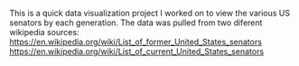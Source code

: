 This is a quick data visualization project I worked on to view the various US senators by each generation. The data was pulled from two diferent wikipedia sources:
https://en.wikipedia.org/wiki/List_of_former_United_States_senators
https://en.wikipedia.org/wiki/List_of_current_United_States_senators
